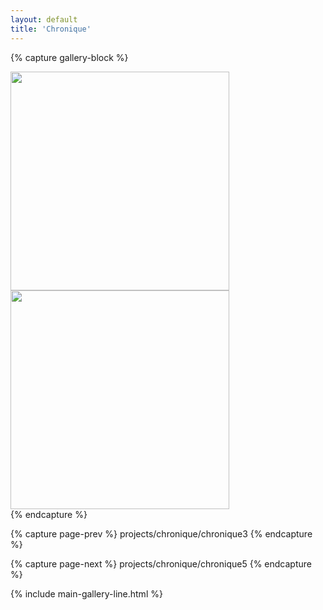 ```yaml
---
layout: default
title: 'Chronique'
---
```



{% capture gallery-block %}
<div>
    <img src="{{ site.github.url }}/assets/img/projects/chronique/P1013740.jpg"
        width="350" alt=""/>
</div>
<div style="width: 100%"></div>
<div>
    <img src="{{ site.github.url }}/assets/img/projects/chronique/image.png"
        width="350" alt=""/>
</div>
{% endcapture %}

{% capture page-prev %}
projects/chronique/chronique3
{% endcapture %}

{% capture page-next %}
projects/chronique/chronique5
{% endcapture %}



{% include main-gallery-line.html %}